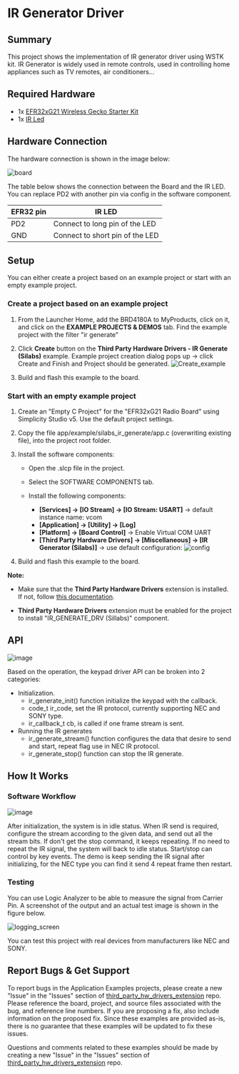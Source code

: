 # IR Generator Driver #

## Summary ##

This project shows the implementation of IR generator driver using WSTK kit. IR Generator is widely used in remote controls, used in controlling home appliances such as TV remotes, air conditioners...

## Required Hardware ##

- 1x [EFR32xG21 Wireless Gecko Starter Kit](https://www.silabs.com/development-tools/wireless/efr32xg21-wireless-starter-kit?tab=overview)
- 1x [IR Led](https://www.robomart.com/ir-led-3mm)

## Hardware Connection ##

The hardware connection is shown in the image below:

![board](image/hardware_connection.png "Hardware connection")

The table below shows the connection between the Board and the IR LED. You can replace PD2 with another pin via config in the software component.

| EFR32 pin | IR LED  |
| ---------------------- | ------ |
| PD2 | Connect to long pin of the LED  |
| GND | Connect to short pin of the LED |

## Setup ##

You can either create a project based on an example project or start with an empty example project.

### Create a project based on an example project ###

1. From the Launcher Home, add the BRD4180A to MyProducts, click on it, and click on the **EXAMPLE PROJECTS & DEMOS** tab. Find the example project with the filter "ir generate"

2. Click **Create** button on the **Third Party Hardware Drivers - IR Generate (Silabs)** example. Example project creation dialog pops up -> click Create and Finish and Project should be generated.
![Create_example](image/create_example.png)

3. Build and flash this example to the board.

### Start with an empty example project ###

1. Create an "Empty C Project" for the "EFR32xG21 Radio Board" using Simplicity Studio v5. Use the default project settings.

2. Copy the file app/example/silabs_ir_generate/app.c (overwriting existing file), into the project root folder.

3. Install the software components:

    - Open the .slcp file in the project.

    - Select the SOFTWARE COMPONENTS tab.

    - Install the following components:

        - **[Services] → [IO Stream] → [IO Stream: USART]** → default instance name: vcom
        - **[Application] → [Utility] → [Log]**
        - **[Platform] → [Board Control]** -> Enable Virtual COM UART
        - **[Third Party Hardware Drivers] → [Miscellaneous] → [IR Generator (Silabs)]** → use default configuration:
        ![config](image/default_config.png)

4. Build and flash this example to the board.

**Note:**

- Make sure that the **Third Party Hardware Drivers** extension is installed. If not, follow [this documentation](https://github.com/SiliconLabs/third_party_hw_drivers_extension/blob/master/README.md#how-to-add-to-simplicity-studio-ide).

- **Third Party Hardware Drivers** extension must be enabled for the project to install "IR_GENERATE_DRV (Sillabs)" component.

## API ##

![image](image/IR_API.png)

Based on the operation, the keypad driver API can be broken into 2 categories:

- Initialization.
    - ir_generate_init() function initialize the keypad with the callback.
    - code_t ir_code, set the IR protocol, currently supporting NEC and SONY type.
    - ir_callback_t cb, is called if one frame stream is sent.
- Running the IR generates
    - ir_generate_stream() function configures the data that desire to send and start, repeat flag use in NEC IR protocol.
    - ir_generate_stop() function can stop the IR generate.

## How It Works ##

### Software Workflow ###

![image](image/IR_workflow.png)

After initialization, the system is in idle status. When IR send is required, configure the stream according to the given data, and send out all the stream bits. If don't get the stop command, it keeps repeating. If no need to repeat the IR signal, the system will back to idle status.  Start/stop can control by key events. The demo is keep sending the IR signal after initializing, for the NEC type you can find it send 4 repeat frame then restart.

### Testing ###

You can use Logic Analyzer to be able to measure the signal from Carrier Pin. A screenshot of the output and an actual test image is shown in the figure below.

![logging_screen](image/log.png)

You can test this project with real devices from manufacturers like NEC and SONY.

## Report Bugs & Get Support ##

To report bugs in the Application Examples projects, please create a new "Issue" in the "Issues" section of [third_party_hw_drivers_extension](https://github.com/SiliconLabs/third_party_hw_drivers_extension) repo. Please reference the board, project, and source files associated with the bug, and reference line numbers. If you are proposing a fix, also include information on the proposed fix. Since these examples are provided as-is, there is no guarantee that these examples will be updated to fix these issues.

Questions and comments related to these examples should be made by creating a new "Issue" in the "Issues" section of [third_party_hw_drivers_extension](https://github.com/SiliconLabs/third_party_hw_drivers_extension) repo.
